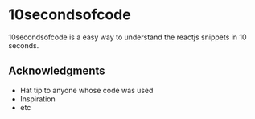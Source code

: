
# 10secondsofcode 
10secondsofcode is a easy way to understand the reactjs snippets in 10 seconds. 
## Acknowledgments

* Hat tip to anyone whose code was used
* Inspiration
* etc

